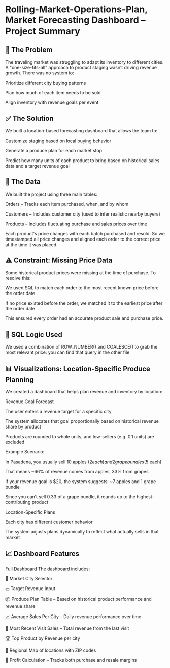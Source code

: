 # Rolling-Market-Operations-Plan, Market Forecasting Dashboard – Project Summary
## 🎯 The Problem
The traveling market was struggling to adapt its inventory to different cities. A "one-size-fits-all" approach to product staging wasn’t driving revenue growth. There was no system to:

Prioritize different city buying patterns

Plan how much of each item needs to be sold

Align inventory with revenue goals per event

## ✅ The Solution
We built a location-based forecasting dashboard that allows the team to:

Customize staging based on local buying behavior

Generate a produce plan for each market stop

Predict how many units of each product to bring based on historical sales data and a target revenue goal

## 🧾 The Data
We built the project using three main tables:

Orders – Tracks each item purchased, when, and by whom

Customers – Includes customer city (used to infer realistic nearby buyers)

Products – Includes fluctuating purchase and sales prices over time

Each product's price changes with each batch purchased and resold. So we timestamped all price changes and aligned each order to the correct price at the time it was placed.

## ⚠️ Constraint: Missing Price Data
Some historical product prices were missing at the time of purchase. To resolve this:

We used SQL to match each order to the most recent known price before the order date

If no price existed before the order, we matched it to the earliest price after the order date

This ensured every order had an accurate product sale and purchase price.

## 🧠 SQL Logic Used
We used a combination of ROW_NUMBER() and COALESCE() to grab the most relevant price:
you can find that query in the other file

## 📊 Visualizations: Location-Specific Produce Planning
We created a dashboard that helps plan revenue and inventory by location:

Revenue Goal Forecast

The user enters a revenue target for a specific city

The system allocates that goal proportionally based on historical revenue share by product

Products are rounded to whole units, and low-sellers (e.g. 0.1 units) are excluded

Example Scenario:

In Pasadena, you usually sell 10 apples ($2 each) and 2 grape bundles ($5 each)

That means ~66% of revenue comes from apples, 33% from grapes

If your revenue goal is $20, the system suggests:
~7 apples and 1 grape bundle

Since you can’t sell 0.33 of a grape bundle, it rounds up to the highest-contributing product

Location-Specific Plans

Each city has different customer behavior

The system adjusts plans dynamically to reflect what actually sells in that market

## 📈 Dashboard Features
[Full Dashboard](https://public.tableau.com/app/profile/tiffin.brown1595/viz/MarketData_17479386703480/MarketProduceSalesPlan)
The dashboard includes:

📍 Market City Selector

💵 Target Revenue Input

📦 Produce Plan Table – Based on historical product performance and revenue share

📈 Average Sales Per City – Daily revenue performance over time

📆 Most Recent Visit Sales – Total revenue from the last visit

🏆 Top Product by Revenue per city

📍 Regional Map of locations with ZIP codes

🧮 Profit Calculation – Tracks both purchase and resale margins

